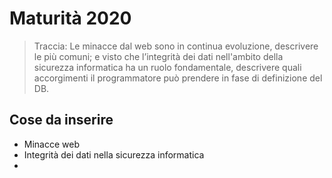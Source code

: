 # Maturità 2020

>Traccia:
> Le minacce dal web sono in continua evoluzione, descrivere le più comuni; e visto che l’integrità dei dati nell'ambito della sicurezza informatica ha un ruolo fondamentale, descrivere quali accorgimenti il programmatore può prendere in fase di definizione del DB.

## Cose da inserire
- Minacce web
- Integrità dei dati nella sicurezza informatica
- 
<!--stackedit_data:
eyJoaXN0b3J5IjpbODU3MjI2NDI1XX0=
-->